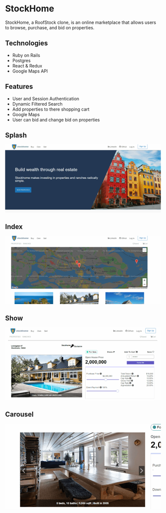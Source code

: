 # StockHome

StockHome, a RoofStock clone, is an online marketplace that allows users to browse, purchase, and bid on properties.

## Technologies

* Ruby on Rails
* Postgres
* React & Redux
* Google Maps API

## Features
* User and Session Authentication
* Dynamic Filtered Search
* Add properties to there shopping cart
* Google Maps
* User can bid and change bid on properties


## Splash
 ![splash](/app/assets/images/splash.gif)


## Index
 ![index](/app/assets/images/index.gif)


## Show
 ![show](/app/assets/images/show.gif)

## Carousel
 ![carousel](/app/assets/images/carousel.gif)





